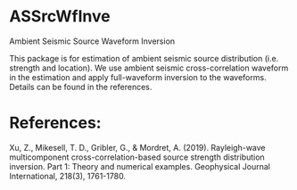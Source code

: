 # ASSrcWfInve
Ambient Seismic Source Waveform Inversion

This package is for estimation of ambient seismic source distribution (i.e. strength and location). We use ambient seismic cross-correlation waveform in the estimation and apply full-waveform inversion to the waveforms. Details can be found in the references. 

# References:
Xu, Z., Mikesell, T. D., Gribler, G., & Mordret, A. (2019). Rayleigh-wave multicomponent cross-correlation-based source strength distribution inversion. Part 1: Theory and numerical examples. Geophysical Journal International, 218(3), 1761-1780.
